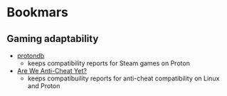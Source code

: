# Bookmars

## Gaming adaptability

- [protondb](https://www.protondb.com)
    - keeps compatibility reports for Steam games on Proton
- [Are We Anti-Cheat Yet?](https://areweanticheatyet.com)
    - keeps compatibuility reports for anti-cheat compatibility on Linux and Proton
